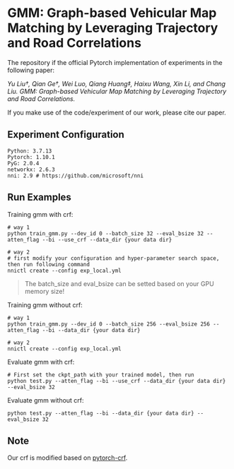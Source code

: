 # GMM: Graph-based Vehicular Map Matching by Leveraging Trajectory and Road Correlations

The repository if the official Pytorch implementation of experiments in the following paper:

*Yu Liu†, Qian Ge†, Wei Luo, Qiang Huang‡, Haixu Wang, Xin Li, and Chang Liu. GMM: Graph-based Vehicular Map Matching by Leveraging Trajectory and Road Correlations.*

If you make use of the code/experiment of our work, please cite our paper.



## Experiment Configuration

```
Python: 3.7.13
Pytorch: 1.10.1
PyG: 2.0.4
networkx: 2.6.3
nni: 2.9 # https://github.com/microsoft/nni
```



## Run Examples

Training gmm with crf:

```shell
# way 1
python train_gmm.py --dev_id 0 --batch_size 32 --eval_bsize 32 --atten_flag --bi --use_crf --data_dir {your data dir}

# way 2
# first modify your configuration and hyper-parameter search space, then run following command
nnictl create --config exp_local.yml
```

> The batch_size and eval_bsize can be setted based on your GPU memory size!

Training gmm without crf:

```shell
# way 1
python train_gmm.py --dev_id 0 --batch_size 256 --eval_bsize 256 --atten_flag --bi --data_dir {your data dir}

# way 2
nnictl create --config exp_local.yml
```

Evaluate gmm with crf:

```shell
# First set the ckpt_path with your trained model, then run
python test.py --atten_flag --bi --use_crf --data_dir {your data dir} --eval_bsize 32
```

Evaluate gmm without crf:

```shell
python test.py --atten_flag --bi --data_dir {your data dir} --eval_bsize 32
```



## Note

Our crf is modified based on [pytorch-crf](https://pytorch-crf.readthedocs.io/en/stable/).